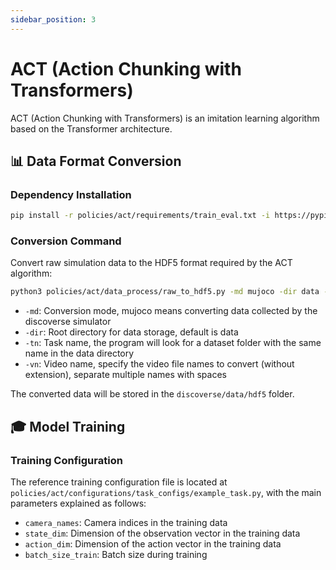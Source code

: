 ```yaml
---
sidebar_position: 3
---
```


# ACT (Action Chunking with Transformers)

ACT (Action Chunking with Transformers) is an imitation learning algorithm based on the Transformer architecture.

## 📊 Data Format Conversion

### Dependency Installation

```bash
pip install -r policies/act/requirements/train_eval.txt -i https://pypi.tuna.tsinghua.edu.cn/simple
```

### Conversion Command

Convert raw simulation data to the HDF5 format required by the ACT algorithm:

```bash
python3 policies/act/data_process/raw_to_hdf5.py -md mujoco -dir data -tn <task_name> -vn <video_names>
```

- `-md`: Conversion mode, mujoco means converting data collected by the discoverse simulator
- `-dir`: Root directory for data storage, default is data
- `-tn`: Task name, the program will look for a dataset folder with the same name in the data directory
- `-vn`: Video name, specify the video file names to convert (without extension), separate multiple names with spaces

The converted data will be stored in the `discoverse/data/hdf5` folder.

## 🎓 Model Training

### Training Configuration

The reference training configuration file is located at `policies/act/configurations/task_configs/example_task.py`, with the main parameters explained as follows:
- `camera_names`: Camera indices in the training data
- `state_dim`: Dimension of the observation vector in the training data
- `action_dim`: Dimension of the action vector in the training data
- `batch_size_train`: Batch size during training

